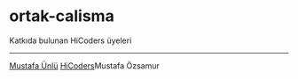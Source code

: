 # ortak-calisma


Katkıda bulunan HiCoders üyeleri

-------------------
[Mustafa Ünlü](https://github.com/hc-unlu)
[HiCoders](https://github.com/hicoders)Mustafa Özsamur
